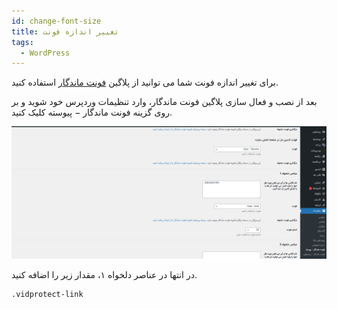 ```yaml
---
id: change-font-size
title: تغییر اندازه فونت
tags:
  - WordPress
---
```


برای تغییر اندازه فونت شما می توانید از پلاگین [فونت ماندگار](https://wordpress.org/plugins/parsi-font/) استفاده کنید.

بعد از نصب و فعال سازی پلاگین فونت ماندگار، وارد تنظیمات وردپرس خود شوید و بر روی گزینه فونت ماندگار − پیوسته کلیک کنید.

![Image](./img/08.png)

در انتها در عناصر دلخواه ۱، مقدار زیر را اضافه کنید.

```text
.vidprotect-link
```